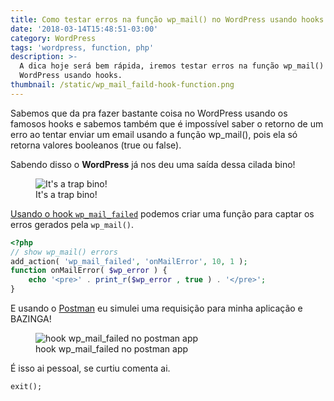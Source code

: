 ```yaml
---
title: Como testar erros na função wp_mail() no WordPress usando hooks
date: '2018-03-14T15:48:51-03:00'
category: WordPress
tags: 'wordpress, function, php'
description: >-
  A dica hoje será bem rápida, iremos testar erros na função wp_mail() no
  WordPress usando hooks.
thumbnail: /static/wp_mail_faild-hook-function.png
---
```

Sabemos que da pra fazer bastante coisa no WordPress usando os famosos hooks e sabemos também que é impossível saber o retorno de um erro ao tentar enviar um email usando a função wp_mail(), pois ela só retorna valores booleanos (true ou false).

Sabendo disso o **WordPress** já nos deu uma saída dessa cilada bino!

<figure>
<img src="/images/uploads/its-a-trap-bino.jpg" alt="It's a trap bino!"/>
<figcaption>It's a trap bino!</figcaption>
</figure>

[Usando o hook `wp_mail_failed`](https://developer.wordpress.org/reference/hooks/wp_mail_failed/) podemos criar uma função para captar os erros gerados pela `wp_mail()`.

```php
<?php
// show wp_mail() errors
add_action( 'wp_mail_failed', 'onMailError', 10, 1 );
function onMailError( $wp_error ) {
    echo '<pre>' . print_r($wp_error , true ) . '</pre>';
}
```

E usando o [Postman](https://www.getpostman.com/) eu simulei uma requisição para minha aplicação e BAZINGA!

<figure>
<img src="/images/uploads/wp_mail-error-postman.png" alt="hook wp_mail_failed no postman app"/>
<figcaption>hook wp_mail_failed no postman app</figcaption>
</figure>

É isso ai pessoal, se curtiu comenta ai.

`exit();`
